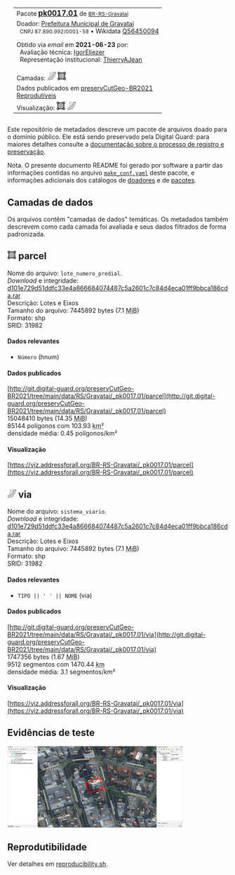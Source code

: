 <aside>
<table align="right" style="padding: 1em">
<tr><td>Pacote <a target="_git" title="link canônico para o git deste pacote" href="http://git.digital-guard.org/preserv-BR/blob/main/data/RS/Gravatai/_pk0017.01"><big><b>pk0017.01</b></big></a> de <small><a target="_osmcodes" title="Jurisdição" href="https://osm.codes/BR-RS-Gravatai">BR-RS-Gravatai</a></small>
</td></tr>
<tr><td>
Doador: <a rel="external" target="_doador" href="https://www.gravatai.rs.gov.br/">Prefeitura Municipal de Gravataí</a>
<br/>&nbsp; <small>CNPJ 87.890.992/0001-58</small> • Wikidata <a rel="external" target="_doador" title="link descritor Wikidata do doador" href="https://www.wikidata.org/wiki/Q56450094">Q56450094</a></small><br/>

Obtido via <i>email</i> em <b>2021-06-23</b> por:
<br/>&nbsp; Avaliação técnica: <a rel="external" target="_gitPerson" title="usuário Git" href="https://github.com/IgorEliezer">IgorEliezer</a>
<br/>&nbsp; Representação institucional: <a rel="external" target="_gitPerson" title="usuário Git" href="https://github.com/ThierryAJean">ThierryAJean</a><br/>
</td></tr>
<tr><td>Camadas: <a title="via" href="#-via"><img src="https://raw.githubusercontent.com/digital-guard/preserv/main/docs/assets/layerIcon-via.png" alt="via" width="20"/></a> <a title="parcel" href="#-parcel"><img src="https://raw.githubusercontent.com/digital-guard/preserv/main/docs/assets/layerIcon-parcel.png" alt="parcel" width="20"/></a> </td></tr>
<tr><td>Dados publicados em <a href="http://git.digital-guard.org/preservCutGeo-BR2021/tree/main/data/RS/Gravatai/_pk0017.01">preservCutGeo-BR2021</a><br/><a href="#reprodutibilidade">Reprodutíveis</a></td></tr>
<tr><td>Visualização: <a title="parcel" href="https://viz.addressforall.org/BR-RS-Gravatai/_pk0017.01/parcel"><img src="https://raw.githubusercontent.com/digital-guard/preserv/main/docs/assets/layerIcon-parcel.png" alt="parcel" width="20"/></a> <a title="via" href="https://viz.addressforall.org/BR-RS-Gravatai/_pk0017.01/via"><img src="https://raw.githubusercontent.com/digital-guard/preserv/main/docs/assets/layerIcon-via.png" alt="via" width="20"/></a> </td></tr>
</table>
</aside>

<section>

Este repositório de metadados descreve um pacote de arquivos doado para o domínio público. Ele está sendo preservado pela Digital Guard: para maiores detalhes consulte a [documentação sobre o processo de registro e preservação](https://wiki.addressforall.org/doc/Documentação_Digital-guard).

Nota. O presente documento README foi gerado por software a partir das informações contidas no arquivo [`make_conf.yaml`](make_conf.yaml) deste pacote, e informações adicionais dos catálogos de [doadores](https://git.digital-guard.org/preserv-BR/blob/main/data/donor.csv) e de [pacotes](https://git.digital-guard.org/preserv-BR/blob/main/data/donatedPack.csv).

# Camadas de dados

Os arquivos contêm "camadas de dados" temáticas. Os metadados também descrevem como cada camada foi avaliada e seus dados filtrados de forma padronizada.

## <img src="https://raw.githubusercontent.com/digital-guard/preserv/main/docs/assets/layerIcon-parcel.png" alt="parcel" width="20"/> parcel

Nome do arquivo: `lote_numero_predial`.<br/>*Download* e integridade: [d101e729d51ddfc33e4a866684074487c5a2601c7c84d4eca01ff9bbca186cda.rar](http://dl.digital-guard.org/d101e729d51ddfc33e4a866684074487c5a2601c7c84d4eca01ff9bbca186cda.rar)<br/>Descrição: Lotes e Eixos<br/>Tamanho do arquivo: 7445892 bytes (7.1 <abbr title="mebibyte">MiB</abbr>)<br/>Formato: shp<br/>SRID: 31982

#### Dados relevantes
* `Número` (hnum)

#### Dados publicados
[http://git.digital-guard.org/preservCutGeo-BR2021/tree/main/data/RS/Gravatai/_pk0017.01/parcel](http://git.digital-guard.org/preservCutGeo-BR2021/tree/main/data/RS/Gravatai/_pk0017.01/parcel)<br/>15048410 bytes (14.35 <abbr title="mebibyte">MiB</abbr>)<br/>85144 polígonos com 103.93 <abbr title="quilômetros quadrados">km²</abbr><br/>densidade média: 0.45 polígonos/km²

#### Visualização
[https://viz.addressforall.org/BR-RS-Gravatai/_pk0017.01/parcel](https://viz.addressforall.org/BR-RS-Gravatai/_pk0017.01/parcel)
## <img src="https://raw.githubusercontent.com/digital-guard/preserv/main/docs/assets/layerIcon-via.png" alt="via" width="20"/> via

Nome do arquivo: `sistema_viario`.<br/>*Download* e integridade: [d101e729d51ddfc33e4a866684074487c5a2601c7c84d4eca01ff9bbca186cda.rar](http://dl.digital-guard.org/d101e729d51ddfc33e4a866684074487c5a2601c7c84d4eca01ff9bbca186cda.rar)<br/>Descrição: Lotes e Eixos<br/>Tamanho do arquivo: 7445892 bytes (7.1 <abbr title="mebibyte">MiB</abbr>)<br/>Formato: shp<br/>SRID: 31982

#### Dados relevantes
* `TIPO || ' ' || NOME` (via)

#### Dados publicados
[http://git.digital-guard.org/preservCutGeo-BR2021/tree/main/data/RS/Gravatai/_pk0017.01/via](http://git.digital-guard.org/preservCutGeo-BR2021/tree/main/data/RS/Gravatai/_pk0017.01/via)<br/>1747356 bytes (1.67 <abbr title="mebibyte">MiB</abbr>)<br/>9512 segmentos com 1470.44 <abbr title="quilômetros">km</abbr><br/>densidade média: 3.1 segmentos/km²

#### Visualização
[https://viz.addressforall.org/BR-RS-Gravatai/_pk0017.01/via](https://viz.addressforall.org/BR-RS-Gravatai/_pk0017.01/via)

# Evidências de teste
<img src="qgis.png" width="400"/>

</section>
<section>

# Reprodutibilidade

Ver detalhes em [reproducibility.sh](reproducibility.sh).

</section>

